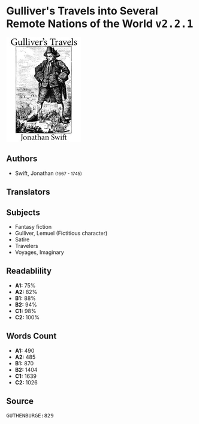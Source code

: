 # Gulliver's Travels into Several Remote Nations of the World <kbd>v2.2.1</kbd>

![](./cover.medium.jpg "")

## Authors


 - Swift, Jonathan <small>(1667 - 1745)</small>

## Translators



## Subjects


 - Fantasy fiction
 - Gulliver, Lemuel (Fictitious character)
 - Satire
 - Travelers
 - Voyages, Imaginary

## Readablility


 - **A1:** 75%
 - **A2:** 82%
 - **B1:** 88%
 - **B2:** 94%
 - **C1:** 98%
 - **C2:** 100%

## Words Count


 - **A1:** 490
 - **A2:** 485
 - **B1:** 870
 - **B2:** 1404
 - **C1:** 1639
 - **C2:** 1026

## Source


<kbd>GUTHENBURGE:829</kbd>
